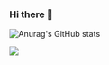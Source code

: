 ### Hi there 👋

![Anurag's GitHub stats](https://github-readme-stats.vercel.app/api?username=liberatos278&theme=react&show_icons=true)

<img src="https://hits.seeyoufarm.com/api/count/incr/badge.svg?url=https%3A%2F%2Fgithub.com%2Fliberatos278&count_bg=%23252525&title_bg=%23DBD114&icon=amazon.svg&icon_color=%232D2D2D&title=Kisses&edge_flat=false"/>
